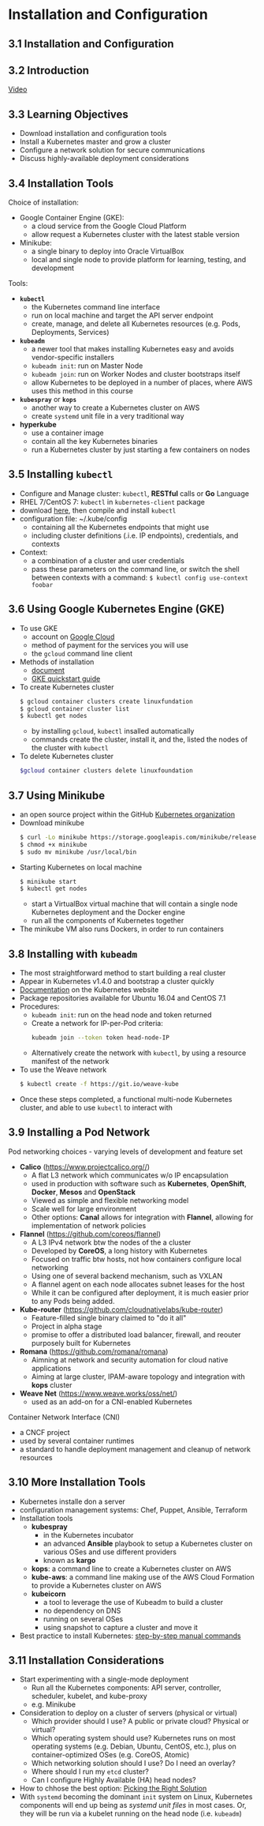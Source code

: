 Installation and Configuration
==============================

## 3.1 Installation and Configuration

## 3.2 Introduction
[Video][vid]

[vid]: https://lms.quickstart.com/custom/858487/media/Installation%20and%20Configuration.mp4

## 3.3 Learning Objectives
+ Download installation and configuration tools
+ Install a Kubernetes master and grow a cluster
+ Configure a network solution for secure communications
+ Discuss highly-available deployment considerations

## 3.4 Installation Tools
Choice of installation:
+ Google Container Engine (GKE):
    + a cloud service from the Google Cloud Platform
    + allow request a Kubernetes cluster with the latest stable version
+ Minikube:
    + a single binary to deploy into Oracle VirtualBox
    + local and single node to provide platform for learning, testing, and development

Tools:
+ __`kubectl`__
    + the Kubernetes command line interface
    + run on local machine and target the API server endpoint
    + create, manage, and delete all Kubernetes resources (e.g. Pods, Deployments, Services)
+ __`kubeadm`__
    + a newer tool that makes installing Kubernetes easy and avoids vendor-specific installers
    + `kubeadm init`: run on Master Node
    + `kubeadm join`: run on Worker Nodes and cluster bootstraps itself
    + allow Kubernetes to be deployed in a number of places, where AWS uses  this method in this course
+ __`kubespray`__ or __`kops`__
    + another way to create a Kubernetes cluster on AWS
    + create `systemd` unit file in a very traditional way
+ __hyperkube__
    + use a container image
    + contain all the key Kubernetes binaries
    + run a Kubernetes cluster by just starting a few containers on nodes

## 3.5 Installing `kubectl`
+ Configure and Manage cluster: `kubectl`, __RESTful__ calls or __Go__ Language
+ RHEL 7/CentOS 7: `kubectl` in `kubernetes-client` package
+ download [here](https://github.com/kubernetes/kubernetes/tree/master/pkg/kubectl), then compile and install `kubectl`
+ configuration file: ~/.kube/config
    + containing all the Kubernetes endpoints that might use
    + including cluster definitions (.i.e. IP endpoints), credentials, and contexts
+ Context:
    + a combination of a cluster and user credentials
    + pass these parameters on the command line, or switch the shell between contexts with a command: `$ kubectl config use-context foobar`

## 3.6 Using Google Kubernetes Engine (GKE)
+ To use GKE
    + account on [Google Cloud](https://cloud.google.com/)
    + method of payment for the services you will use
    + the `gcloud` command line client
+ Methods of installation
    + [document](https://cloud.google.com/sdk/downloads#linux)
    + [GKE quickstart guide](https://cloud.google.com/kubernetes-engine/docs/quickstart)
+ To create Kubernetes cluster
    ```bash
    $ gcloud container clusters create linuxfundation
    $ gcloud container cluster list
    $ kubectl get nodes
    ```
    + by installing `gcloud`, `kubectl` insalled automatically
    + commands create the cluster, install it, and the, listed the nodes of the cluster with `kubectl`
+ To delete Kubernetes cluster
    ```bash
    $gcloud container clusters delete linuxfoundation
    ```

## 3.7 Using Minikube
+ an open source project within the GitHub [Kubernetes organization](https://github.com/kubernetes/minikube)
+ Download minikube
    ```bash
    $ curl -Lo minikube https://storage.googleapis.com/minikube/releases/v0.22.2/minikube-linux-amd64
    $ chmod +x minikube
    $ sudo mv minikube /usr/local/bin
    ```
+ Starting Kubernetes on local machine
    ```bash
    $ minikube start
    $ kubectl get nodes
    ```
    + start a VirtualBox virtual machine that will contain a single node Kubernetes deployment and the Docker engine
    + run all the components of Kubernetes together
+ The minikube VM also runs Dockers, in order to run containers


## 3.8 Installing with `kubeadm`
+ The most straightforward method to start building a real cluster
+ Appear in Kubernetes v1.4.0 and bootstrap a cluster quickly
+ [Documentation](https://kubernetes.io/docs/setup/independent/create-cluster-kubeadm/) on the Kubernetes website
+ Package repositories available for Ubuntu 16.04 and CentOS 7.1
+ Procedures:
    + `kubeadm init`: run on the head node and token returned
    + Create a network for IP-per-Pod criteria:
        ```bash
        kubeadm join --token token head-node-IP
        ```
    + Alternatively create the network with `kubectl`, by using a resource manifest of the network
+ To use the Weave network
    ```bash
    $ kubectl create -f https://git.io/weave-kube
    ```
+ Once these steps completed, a functional multi-node Kubernetes cluster, and able to use `kubectl` to interact with

## 3.9 Installing a Pod Network
Pod networking choices - varying levels of development and feature set
+ __Calico__ (https://www.projectcalico.org//)
    + A flat L3 network which communicates w/o IP encapsulation
    + used in production with software such as __Kubernetes__, __OpenShift__, __Docker__, __Mesos__ and __OpenStack__
    + Viewed as simple and flexible networking model
    + Scale well for large environment
    + Other options: __Canal__ allows for integration with __Flannel__, allowing for implementation of network policies
+ __Flannel__ (https://github.com/coreos/flannel)
    + A L3 IPv4 network btw the nodes of the a cluster
    + Developed by __CoreOS__, a long history with Kubernetes
    + Focused on traffic btw hosts, not how containers configure local networking
    + Using one of several backend mechanism, such as VXLAN
    + A flannel agent on each node allocates subnet leases for the host
    + While it can be configured after deployment, it is much easier prior to any Pods being added.
+ __Kube-router__ (https://github.com/cloudnativelabs/kube-router)
    + Feature-filled single binary claimed to "do it all"
    + Project in alpha stage
    + promise to offer a distributed load balancer, firewall, and reouter purposely built for Kubernetes
+ __Romana__ (https://github.com/romana/romana)
    + Aimning at network and security automation for cloud native applications
    + Aiming at large cluster, IPAM-aware topology and integration with __kops__ cluster
+ __Weave Net__ (https://www.weave.works/oss/net/)
    + used as an add-on for a CNI-enabled Kubernetes

Container Network Interface (CNI)
+ a CNCF project
+ used by several container runtimes
+ a standard to handle deployment management and cleanup of network resources

## 3.10 More Installation Tools
+ Kubernetes installe don a server
+ configuration management systems: Chef, Puppet, Ansible, Terraform
+ Installation tools
    + __kubespray__
        + in the Kubernetes incubator
        + an advanced __Ansible__ playbook to setup a Kubernetes cluster on various OSes and use different providers
        + known as __kargo__
    + __kops__: a command line to create a Kubernetes cluster on AWS 
    + __kube-aws__: a command line making use of the AWS Cloud Formation to provide a Kubernetes cluster on AWS
    + __kubeicorn__
        + a tool to leverage the use of Kubeadm to build a cluster
        + no dependency on DNS
        + running on several OSes
        + using snapshot to capture a cluster and move it
+ Best practice to install Kubernetes: [step-by-step manual commands](https://github.com/kelseyhightower/kubernetes-the-hard-way)

## 3.11 Installation Considerations
+ Start experimenting with a single-mode deployment
    + Run all the Kubernetes components: API server, controller, scheduler, kubelet, and kube-proxy
    + e.g. Minikube
+ Consideration to deploy on a cluster of servers (physical or virtual)
    + Which provider should I use? A public or private cloud? Physical or virtual?
    + Which operating system should use? Kubernetes runs on most operating systems (e.g. Debian, Ubuntu, CentOS, etc.), plus on container-optimized OSes (e.g. CoreOS, Atomic)
    + Which networking solution should I use? Do I need an overlay?
    + Where should I run my `etcd` cluster?
    + Can I configure Highly Available (HA) head nodes?
+ How to chhose the best option: [Picking the Right Solution](https://kubernetes.io/docs/setup/pick-right-solution/)
+ With `systemd` becoming the dominant `init` system on Linux, Kubernetes components will end up being as _systemd unit files_ in most cases. Or, they will be run via a kubelet running on the head node (i.e. `kubeadm`)

